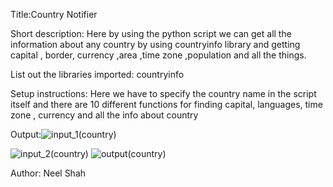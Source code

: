 Title:Country Notifier

Short description: Here by using the python script we can get all the information about any country by using countryinfo library and getting capital , border, currency ,area ,time zone ,population and all the things.

List out the libraries imported: countryinfo

Setup instructions: Here we have to specify the country name in the script itself and there are 10 different functions for finding capital, languages, time zone , currency and all the info about country

Output:![input_1(country)](https://user-images.githubusercontent.com/71593494/122017644-c9161200-cddf-11eb-8fa8-c3953008391f.png)

![input_2(country)](https://user-images.githubusercontent.com/71593494/122017658-cc110280-cddf-11eb-9a30-cbf4c846cb6a.png)
![output(country)](https://user-images.githubusercontent.com/71593494/122017680-d03d2000-cddf-11eb-9d3d-b44b9d6540c1.png)


Author: Neel Shah
